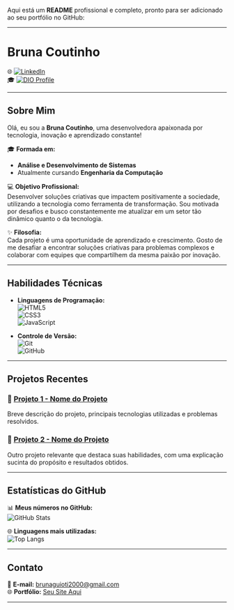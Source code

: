 Aqui está um **README** profissional e completo, pronto para ser adicionado ao seu portfólio no GitHub:

---

# **Bruna Coutinho**  

🌐 [![LinkedIn](https://img.shields.io/badge/-LinkedIn-7f28b5?style=for-the-badge&logo=linkedin&logoColor=ffffff)](https://www.linkedin.com/in/bruna-coutinho-868b0a275/)  
🎓 [![DIO Profile](https://img.shields.io/badge/-Meu%20perfil%20na%20DIO-7f28b5?style=for-the-badge)](https://web.dio.me/users/brunaguioti2000/)  

---

## **Sobre Mim**

Olá, eu sou a **Bruna Coutinho**, uma desenvolvedora apaixonada por tecnologia, inovação e aprendizado constante!  

🎓 **Formada em:**  
- **Análise e Desenvolvimento de Sistemas**  
- Atualmente cursando **Engenharia da Computação**

💻 **Objetivo Profissional:**  
Desenvolver soluções criativas que impactem positivamente a sociedade, utilizando a tecnologia como ferramenta de transformação. Sou motivada por desafios e busco constantemente me atualizar em um setor tão dinâmico quanto o da tecnologia.

✨ **Filosofia:**  
Cada projeto é uma oportunidade de aprendizado e crescimento. Gosto de me desafiar a encontrar soluções criativas para problemas complexos e colaborar com equipes que compartilhem da mesma paixão por inovação.

---

## **Habilidades Técnicas**

- **Linguagens de Programação:**  
  ![HTML5](https://img.shields.io/badge/HTML5-7f28b5?style=for-the-badge&logo=html5&logoColor=ffffff)  
  ![CSS3](https://img.shields.io/badge/CSS3-7f28b5?style=for-the-badge&logo=css3&logoColor=ffffff)  
  ![JavaScript](https://img.shields.io/badge/JavaScript-7f28b5?style=for-the-badge&logo=javascript&logoColor=ffffff)

- **Controle de Versão:**  
  ![Git](https://img.shields.io/badge/Git-7f28b5?style=for-the-badge&logo=git&logoColor=ffffff)  
  ![GitHub](https://img.shields.io/badge/GitHub-7f28b5?style=for-the-badge&logo=github&logoColor=ffffff)  

---

## **Projetos Recentes**

### 📌 **[Projeto 1 - Nome do Projeto](https://github.com/seu-repositorio-1)**  
Breve descrição do projeto, principais tecnologias utilizadas e problemas resolvidos.  

### 📌 **[Projeto 2 - Nome do Projeto](https://github.com/seu-repositorio-2)**  
Outro projeto relevante que destaca suas habilidades, com uma explicação sucinta do propósito e resultados obtidos.  

---

## **Estatísticas do GitHub**  

📊 **Meus números no GitHub:**  
![GitHub Stats](https://github-readme-stats.vercel.app/api?username=bruguioti&theme=transparent&bg_color=ffffff&border_color=7f28b5&show_icons=true&icon_color=7f28b5&title_color=7f28b5&text_color=0b0a12)  

🌐 **Linguagens mais utilizadas:**  
![Top Langs](https://github-readme-stats.vercel.app/api/top-langs/?username=bruguioti&layout=compact&bg_color=ffffff&border_color=7f28b5&title_color=7f28b5&text_color=0b0a12)  

---

## **Contato**

📧 **E-mail:** brunaguioti2000@gmail.com  
🌐 **Portfólio:** [Seu Site Aqui](#)  

---
